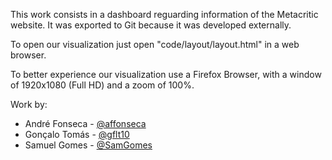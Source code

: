 
This work consists in a dashboard reguarding information of the Metacritic website. It was exported to Git because it was developed externally.

To open our visualization just open "code/layout/layout.html" in a web browser.

To better experience our visualization use a Firefox Browser, with a window of 1920x1080 (Full HD) and a zoom of 100%.

Work by:
  - André Fonseca - [@affonseca](https://github.com/affonseca)
  - Gonçalo Tomás - [@gflt10](https://github.com/gflt10)
  - Samuel Gomes - [@SamGomes](https://github.com/SamGomes)
